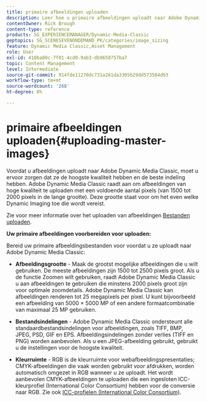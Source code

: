 ```yaml
---
title: primaire afbeeldingen uploaden
description: Leer hoe u primaire afbeeldingen uploadt naar Adobe Dynamic Media Classic.
contentOwner: Rick Brough
content-type: reference
products: SG_EXPERIENCEMANAGER/Dynamic-Media-Classic
geptopics: SG_SCENESEVENONDEMAND_PK/categories/image_sizing
feature: Dynamic Media Classic,Asset Management
role: User
exl-id: 410ba80c-7f01-4cd0-9ab3-db9658757ba7
topic: Content Management
level: Intermediate
source-git-commit: 914fde11270dc731a261da3305b29dd573584d93
workflow-type: tm+mt
source-wordcount: '268'
ht-degree: 0%

---
```


# primaire afbeeldingen uploaden{#uploading-master-images}

Voordat u afbeeldingen uploadt naar Adobe Dynamic Media Classic, moet u ervoor zorgen dat ze de hoogste kwaliteit hebben en de beste indeling hebben. Adobe Dynamic Media Classic raadt aan om afbeeldingen van hoge kwaliteit te uploaden met een voldoende aantal pixels (van 1500 tot 2000 pixels in de lange grootte). Deze grootte staat voor om het even welke Dynamic Imaging toe die wordt vereist.

Zie voor meer informatie over het uploaden van afbeeldingen [Bestanden uploaden](uploading-files.md#uploading_files).

**Uw primaire afbeeldingen voorbereiden voor uploaden:**

Bereid uw primaire afbeeldingsbestanden voor voordat u ze uploadt naar Adobe Dynamic Media Classic:

* **Afbeeldingsgrootte** - Maak de grootst mogelijke afbeeldingen die u wilt gebruiken. De meeste afbeeldingen zijn 1500 tot 2500 pixels groot. Als u de functie Zoomen wilt gebruiken, raadt Adobe Dynamic Media Classic u aan afbeeldingen te gebruiken die minstens 2000 pixels groot zijn voor optimale zoomdetails. Adobe Dynamic Media Classic kan afbeeldingen renderen tot 25 megapixels per pixel. U kunt bijvoorbeeld een afbeelding van 5000 × 5000 MP of een andere formaatcombinatie van maximaal 25 MP gebruiken.

* **Bestandsindelingen** - Adobe Dynamic Media Classic ondersteunt alle standaardbestandsindelingen voor afbeeldingen, zoals TIFF, BMP, JPEG, PSD, GIF en EPS. Afbeeldingsindelingen zonder verlies (TIFF en PNG) worden aanbevolen. Als u een JPEG-afbeelding gebruikt, gebruikt u de instellingen voor de hoogste kwaliteit.

* **Kleurruimte** - RGB is de kleurruimte voor webafbeeldingspresentaties; CMYK-afbeeldingen die vaak worden gebruikt voor afdrukken, worden automatisch omgezet in RGB wanneer u ze uploadt. Het wordt aanbevolen CMYK-afbeeldingen te uploaden die een ingesloten ICC-kleurprofiel (International Color Consortium) hebben voor de conversie naar RGB. Zie ook [ICC-profielen (International Color Consortium)](/help/using/icc-profiles.md).
